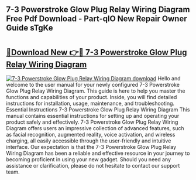 ## 7-3 Powerstroke Glow Plug Relay Wiring Diagram Free Pdf Download - Part-qlO New Repair Owner Guide sTgKe

# <h2><a href="http://dfs5ufz.blite.top/?on=7-3+Powerstroke+Glow+Plug+Relay+Wiring+Diagram">🔗Download New 👉🔴 7-3 Powerstroke Glow Plug Relay Wiring Diagram</a></h2>

[![7-3 Powerstroke Glow Plug Relay Wiring Diagram download](https://i.imgur.com/lujVjoI.png)](http://dfs5ufz.blite.top/?on=7-3+Powerstroke+Glow+Plug+Relay+Wiring+Diagram)
Hello and welcome to the user manual for your newly configured 7-3 Powerstroke Glow Plug Relay Wiring Diagram. This guide is here to help you master the functions and capabilities of your product. Inside, you will find detailed instructions for installation, usage, maintenance, and troubleshooting. Essential Instructions 7-3 Powerstroke Glow Plug Relay Wiring Diagram This manual contains essential instructions for setting up and operating your product safely and effectively. 7-3 Powerstroke Glow Plug Relay Wiring Diagram offers users an impressive collection of advanced features, such as facial recognition, augmented reality, voice activation, and wireless charging, all easily accessible through the user-friendly and intuitive interface. Our expectation is that the 7-3 Powerstroke Glow Plug Relay Wiring Diagram has been a reliable and effective resource in your journey to becoming proficient in using your new gadget. Should you need any assistance or clarification, please do not hesitate to contact our support team.
